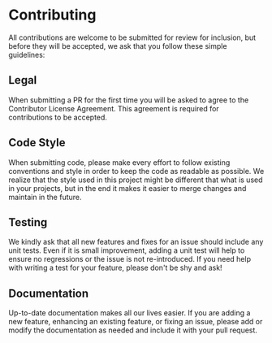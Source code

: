 Contributing
============
All contributions are welcome to be submitted for review for inclusion, but before they will be accepted, we ask that
you follow these simple guidelines:


Legal
-----
When submitting a PR for the first time you will be asked to agree to the Contributor License Agreement. This agreement
is required for contributions to be accepted.


Code Style
----------
When submitting code, please make every effort to follow existing conventions and style in order to keep the code as
readable as possible. We realize that the style used in this project might be different that what is used in your
projects, but in the end it makes it easier to merge changes and maintain in the future.


Testing
-------
We kindly ask that all new features and fixes for an issue should include any unit tests. Even if it is small
improvement, adding a unit test will help to ensure no regressions or the issue is not re-introduced. If you need help
with writing a test for your feature, please don't be shy and ask!


Documentation
-------------
Up-to-date documentation makes all our lives easier. If you are adding a new feature, enhancing an existing feature, or
fixing an issue, please add or modify the documentation as needed and include it with your pull request.